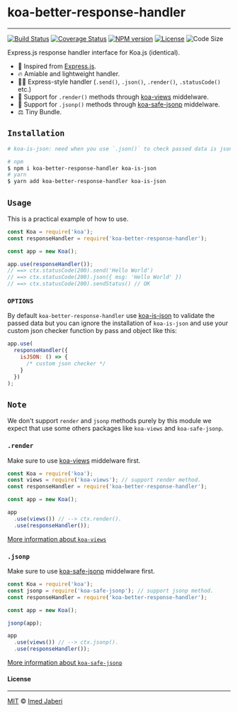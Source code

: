 # koa-better-response-handler

---

[![Build Status][travis-img]][travis-url]
[![Coverage Status][coverage-img]][coverage-url]
[![NPM version][npm-badge]][npm-url]
[![License][license-badge]][license-url]
![Code Size][code-size-badge]

<!-- ***************** -->

[travis-img]: https://travis-ci.org/3imed-jaberi/koa-better-response-handler.svg?branch=master
[travis-url]: https://travis-ci.org/3imed-jaberi/koa-better-response-handler
[coverage-img]: https://coveralls.io/repos/github/3imed-jaberi/koa-better-response-handler/badge.svg?branch=master
[coverage-url]: https://coveralls.io/github/3imed-jaberi/koa-better-response-handler?branch=master
[npm-badge]: https://img.shields.io/npm/v/koa-better-response-handler.svg?style=flat
[npm-url]: https://www.npmjs.com/package/koa-better-response-handler
[license-badge]: https://img.shields.io/badge/license-MIT-green.svg?style=flat-square
[license-url]: https://github.com/3imed-jaberi/koa-better-response-handler/blob/master/LICENSE
[code-size-badge]: https://img.shields.io/github/languages/code-size/3imed-jaberi/koa-better-response-handler
[koa-is-json]: https://github.com/koajs/is-json
[express.js]: https://github.com/expressjs/express
[koa-views]: https://github.com/queckezz/koa-views
[koa-safe-jsonp]: https://github.com/koajs/koa-safe-jsonp

<!-- ***************** -->

Express.js response handler interface for Koa.js (identical).

- 🦄 Inspired from [Express.js].
- 🔥 Amiable and lightweight handler.
- 💅🏻 Express-style handler (`.send()`, `.json()`, `.render()`, `.statusCode()` etc.)
- 🎈 Support for `.render()` methods through [koa-views] middelware.
- 📍 Support for `.jsonp()` methods through [koa-safe-jsonp] middelware.
- ⚖️ Tiny Bundle.

## `Installation`

```bash
# koa-is-json: need when you use `.json()` to check passed data is json.

# npm
$ npm i koa-better-response-handler koa-is-json
# yarn
$ yarn add koa-better-response-handler koa-is-json
```

## `Usage`

This is a practical example of how to use.

```javascript
const Koa = require('koa');
const responseHandler = require('koa-better-response-handler');

const app = new Koa();

app.use(responseHandler());
// ==> ctx.statusCode(200).send('Hello World')
// ==> ctx.statusCode(200).json({ msg: 'Hello World' })
// ==> ctx.statusCode(200).sendStatus() // OK
```

### `OPTIONS`

By default `koa-better-response-handler` use [koa-is-json] to validate
the passed data but you can ignore the installation of `koa-is-json`
and use your custom json checker function by pass and object like this:

```javascript
app.use(
  responseHandler({
    isJSON: () => {
      /* custom json checker */
    }
  })
);
```

## `Note`

We don't support `render` and `jsonp` methods purely by this module
we expect that use some others packages like `koa-views` and `koa-safe-jsonp`.

### `.render`

Make sure to use [koa-views] middelware first.

```javascript
const Koa = require('koa');
const views = require('koa-views'); // support render method.
const responseHandler = require('koa-better-response-handler');

const app = new Koa();

app
  .use(views()) // --> ctx.render().
  .use(responseHandler());
```

[More information about `koa-views`](https://github.com/queckezz/koa-views)

### `.jsonp`

Make sure to use [koa-safe-jsonp] middelware first.

```javascript
const Koa = require('koa');
const jsonp = require('koa-safe-jsonp'); // support jsonp method.
const responseHandler = require('koa-better-response-handler');

const app = new Koa();

jsonp(app);

app
  .use(views()) // --> ctx.jsonp().
  .use(responseHandler());
```

[More information about `koa-safe-jsonp`](https://github.com/koajs/koa-safe-jsonp)

#### License

---

[MIT](LICENSE) &copy; [Imed Jaberi](https://github.com/3imed-jaberi)
